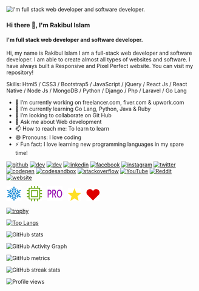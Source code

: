 ![I'm full stack web developer and software developer.](https://scontent.fdac116-1.fna.fbcdn.net/v/t1.6435-9/p600x600/186522313_531231667905027_5689336127070529896_n.jpg?_nc_cat=110&ccb=1-5&_nc_sid=e3f864&_nc_eui2=AeEx6LTAaTsnXLlxktUHaO8fYJVu9bPjCplglW71s-MKmVeVAuUmE7naGjir0VgIuGwmFFsKVcVHz819OvWX2Xjh&_nc_ohc=bb-uLZKMPbgAX8r3Zds&_nc_ht=scontent.fdac116-1.fna&oh=8e8971a6bccdd172a07c85d7c649728c&oe=6151705B)
### Hi there 👋, I'm Rakibul Islam
#### I'm full stack web developer and software developer.


Hi, my name is Rakibul Islam I am a full-stack web developer and software developer.
I am able to create almost all types of websites and software.
I have always built a Responsive and Pixel Perfect website.
You can visit my repository!

Skills: Html5 / CSS3 / Bootstrap5 / JavaScript / jQuery / React Js / React Native / Node Js / MongoDB / Python / Django / Php / Laravel / Go Lang

- 🔭 I’m currently working on freelancer.com, fiver.com & upwork.com 
- 🌱 I’m currently learning Go Lang, Python, Java & Ruby 
- 👯 I’m looking to collaborate on Git Hub 
- 💬 Ask me about Web development 
- 📫 How to reach me: To learn to learn 
- 😄 Pronouns: I love coding 
- ⚡ Fun fact: I love learning new programming languages in my spare time! 


[<img src='https://cdn.jsdelivr.net/npm/simple-icons@3.0.1/icons/github.svg' alt='github' height='40'>](https://github.com/shikder-md-rakibul-islam)  [<img src='https://cdn.jsdelivr.net/npm/simple-icons@3.0.1/icons/dev-dot-to.svg' alt='dev' height='40'>](https://dev.to/shikdermdrakibulislam)  [<img src='https://cdn.jsdelivr.net/npm/simple-icons@3.0.1/icons/hashnode.svg' alt='dev' height='40'>](@rakibul-islam)  [<img src='https://cdn.jsdelivr.net/npm/simple-icons@3.0.1/icons/linkedin.svg' alt='linkedin' height='40'>](https://www.linkedin.com/in/rakibul-islam-aa9735207/)  [<img src='https://cdn.jsdelivr.net/npm/simple-icons@3.0.1/icons/facebook.svg' alt='facebook' height='40'>](https://www.facebook.com/codingrakibul)  [<img src='https://cdn.jsdelivr.net/npm/simple-icons@3.0.1/icons/instagram.svg' alt='instagram' height='40'>](https://www.instagram.com/rakibul2518/)  [<img src='https://cdn.jsdelivr.net/npm/simple-icons@3.0.1/icons/twitter.svg' alt='twitter' height='40'>](https://twitter.com/shikder_rakibul)  [<img src='https://cdn.jsdelivr.net/npm/simple-icons@3.0.1/icons/codepen.svg' alt='codepen' height='40'>](https://codepen.io/shikder-md-rakibul-islam)  [<img src='https://cdn.jsdelivr.net/npm/simple-icons@3.0.1/icons/codesandbox.svg' alt='codesandbox' height='40'>](https://codesandbox.io/u/shikder-md-rakibul-islam)  [<img src='https://cdn.jsdelivr.net/npm/simple-icons@3.0.1/icons/stackoverflow.svg' alt='stackoverflow' height='40'>](https://stackoverflow.com/users/shikder-md-rakibul-islam)  [<img src='https://cdn.jsdelivr.net/npm/simple-icons@3.0.1/icons/youtube.svg' alt='YouTube' height='40'>](https://www.youtube.com/channel/channel/UCO7hp3rioNSbsRy2EFS1x-A)  [<img src='https://cdn.jsdelivr.net/npm/simple-icons@3.0.1/icons/reddit.svg' alt='Reddit' height='40'>](https://www.reddit.com/user/rakibul-islam2)  [<img src='https://cdn.jsdelivr.net/npm/simple-icons@3.0.1/icons/icloud.svg' alt='website' height='40'>](www.rakibulsoftware.com)  

<a href='https://archiveprogram.github.com/'><img src='https://raw.githubusercontent.com/acervenky/animated-github-badges/master/assets/acbadge.gif' width='40' height='40'></a> <a href='https://docs.github.com/en/developers'><img src='https://raw.githubusercontent.com/acervenky/animated-github-badges/master/assets/devbadge.gif' width='40' height='40'></a> <a href='https://github.com/pricing'><img src='https://raw.githubusercontent.com/acervenky/animated-github-badges/master/assets/pro.gif' width='40' height='40'></a> <a href='https://stars.github.com/'><img src='https://raw.githubusercontent.com/acervenky/animated-github-badges/master/assets/starbadge.gif' width='35' height='35'></a> <a href='https://docs.github.com/en/github/supporting-the-open-source-community-with-github-sponsors'><img src='https://raw.githubusercontent.com/acervenky/animated-github-badges/master/assets/sponsorbadge.gif' width='35' height='35'></a> 

[![trophy](https://github-profile-trophy.vercel.app/?username=shikder-md-rakibul-islam)](https://github.com/ryo-ma/github-profile-trophy)

[![Top Langs](https://github-readme-stats.vercel.app/api/top-langs/?username=shikder-md-rakibul-islam)](https://github.com/anuraghazra/github-readme-stats)

![GitHub stats](https://github-readme-stats.vercel.app/api?username=shikder-md-rakibul-islam&show_icons=true)  

![GitHub Activity Graph](https://activity-graph.herokuapp.com/graph?username=shikder-md-rakibul-islam)  

![GitHub metrics](https://metrics.lecoq.io/shikder-md-rakibul-islam)  

![GitHub streak stats](https://github-readme-streak-stats.herokuapp.com/?user=shikder-md-rakibul-islam)  

![Profile views](https://gpvc.arturio.dev/shikder-md-rakibul-islam)  
